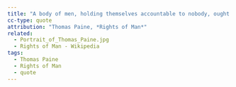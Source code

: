 ```yaml
---
title: "A body of men, holding themselves accountable to nobody, ought not to be trusted by any body"
cc-type: quote
attribution: "Thomas Paine, *Rights of Man*"
related:
  - Portrait_of_Thomas_Paine.jpg
  - Rights of Man - Wikipedia
tags:
  - Thomas Paine
  - Rights of Man
  - quote
---
```

